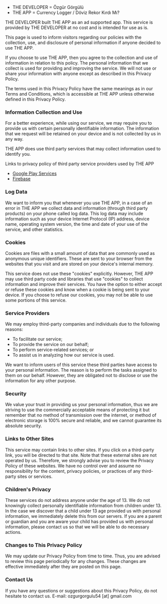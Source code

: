 - THE DEVELOPER = Özgür Görgülü
- THE APP = Currency Logger / Döviz Rekor Kırdı Mı?

THE DEVELOPER built THE APP as an ad supported app. This service is provided by THE DEVELOPER at no cost and is intended for use as is.

This page is used to inform visitors regarding our policies with the collection, use, and disclosure of personal information if anyone decided to use THE APP.

If you choose to use THE APP, then you agree to the collection and use of information in relation to this policy. The personal information that we collect is used for providing and improving the service. We will not use or share your information with anyone except as described in this Privacy Policy.

The terms used in this Privacy Policy have the same meanings as in our Terms and Conditions, which is accessible at THE APP unless otherwise defined in this Privacy Policy.


### Information Collection and Use
For a better experience, while using our service, we may require you to provide us with certain personally identifiable information. The information that we request will be retained on your device and is not collected by us in any way.

THE APP does use third party services that may collect information used to identify you.

Links to privacy policy of third party service providers used by THE APP
- [Google Play Services](https://policies.google.com/privacy)
- [Firebase](https://firebase.google.com/policies/analytics)


### Log Data
We want to inform you that whenever you use THE APP, in a case of an error in THE APP we collect data and information (through third party products) on your phone called log data. This log data may include information such as your device Internet Protocol (IP) address, device name, operating system version, the time and date of your use of the service, and other statistics.


### Cookies
Cookies are files with a small amount of data that are commonly used as anonymous unique identifiers. These are sent to your browser from the websites that you visit and are stored on your device's internal memory.

This service does not use these "cookies" explicitly. However, THE APP may use third party code and libraries that use "cookies" to collect information and improve their services. You have the option to either accept or refuse these cookies and know when a cookie is being sent to your device. If you choose to refuse our cookies, you may not be able to use some portions of this service.


### Service Providers
We may employ third-party companies and individuals due to the following reasons:

- To facilitate our service;
- To provide the service on our behalf;
- To perform service-related services; or
- To assist us in analyzing how our service is used.

We want to inform users of this service these third parties have access to your personal information. The reason is to perform the tasks assigned to them on our behalf. However, they are obligated not to disclose or use the information for any other purpose.


### Security
We value your trust in providing us your personal information, thus we are striving to use the commercially acceptable means of protecting it but remember that no method of transmission over the internet, or method of electronic storage is 100% secure and reliable, and we cannot guarantee its absolute security.


### Links to Other Sites
This service may contain links to other sites. If you click on a third-party link, you will be directed to that site. Note that these external sites are not operated by us. Therefore, we strongly advise you to review the Privacy Policy of these websites. We have no control over and assume no responsibility for the content, privacy policies, or practices of any third-party sites or services.


### Children's Privacy
These services do not address anyone under the age of 13. We do not knowingly collect personally identifiable information from children under 13. In the case we discover that a child under 13 age provided us with personal information, we immediately delete this from our servers. If you are a parent or guardian and you are aware your child has provided us with personal information, please contact us so that we will be able to do necessary actions.


### Changes to This Privacy Policy
We may update our Privacy Policy from time to time. Thus, you are advised to review this page periodically for any changes. These changes are effective immediately after they are posted on this page.


### Contact Us
If you have any questions or suggestions about this Privacy Policy, do not hesitate to contact us. E-mail: ozgurgorgulu54 [at] gmail.com